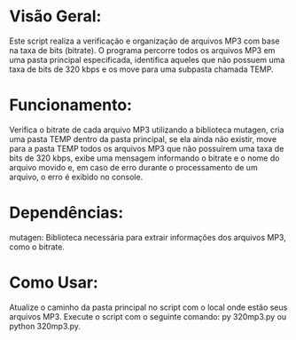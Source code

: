# Visão Geral:
Este script realiza a verificação e organização de arquivos MP3 com base na taxa de bits (bitrate). O programa percorre todos os arquivos MP3 em uma pasta principal especificada, identifica aqueles que não possuem uma taxa de bits de 320 kbps e os move para uma subpasta chamada TEMP.

# Funcionamento:
Verifica o bitrate de cada arquivo MP3 utilizando a biblioteca mutagen, cria uma pasta TEMP dentro da pasta principal, se ela ainda não existir, move para a pasta TEMP todos os arquivos MP3 que não possuírem uma taxa de bits de 320 kbps, exibe uma mensagem informando o bitrate e o nome do arquivo movido e, em caso de erro durante o processamento de um arquivo, o erro é exibido no console.

# Dependências:
mutagen: Biblioteca necessária para extrair informações dos arquivos MP3, como o bitrate.

# Como Usar:
Atualize o caminho da pasta principal no script com o local onde estão seus arquivos MP3.
Execute o script com o seguinte comando: py 320mp3.py ou python 320mp3.py.
